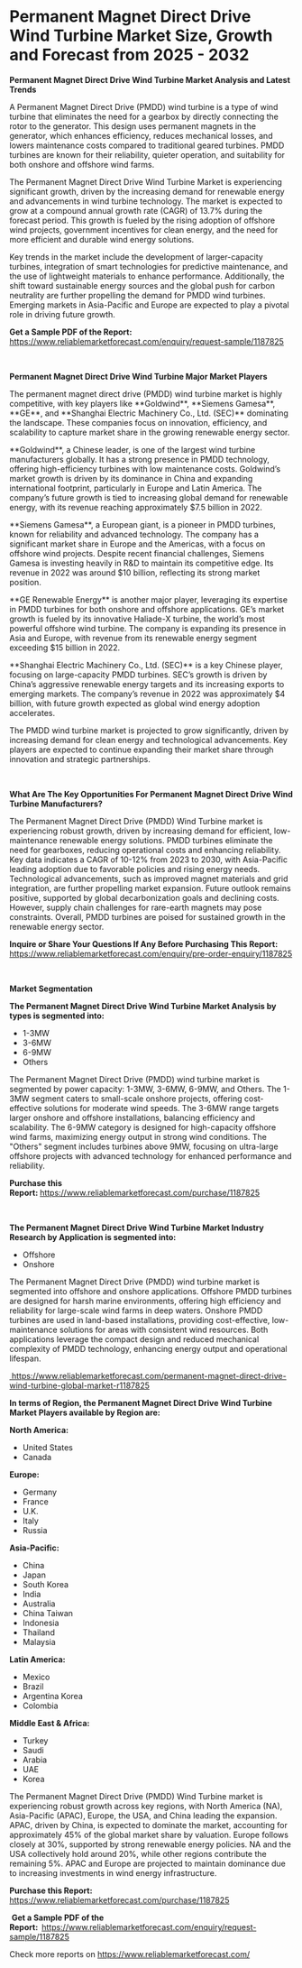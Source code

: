 <p><h1>Permanent Magnet Direct Drive Wind Turbine Market Size, Growth and Forecast from 2025 - 2032</h1></p><p><strong>Permanent Magnet Direct Drive Wind Turbine Market Analysis and Latest Trends</strong></p>
<p><p>A Permanent Magnet Direct Drive (PMDD) wind turbine is a type of wind turbine that eliminates the need for a gearbox by directly connecting the rotor to the generator. This design uses permanent magnets in the generator, which enhances efficiency, reduces mechanical losses, and lowers maintenance costs compared to traditional geared turbines. PMDD turbines are known for their reliability, quieter operation, and suitability for both onshore and offshore wind farms.</p><p>The Permanent Magnet Direct Drive Wind Turbine Market is experiencing significant growth, driven by the increasing demand for renewable energy and advancements in wind turbine technology. The market is expected to grow at a compound annual growth rate (CAGR) of 13.7% during the forecast period. This growth is fueled by the rising adoption of offshore wind projects, government incentives for clean energy, and the need for more efficient and durable wind energy solutions.</p><p>Key trends in the market include the development of larger-capacity turbines, integration of smart technologies for predictive maintenance, and the use of lightweight materials to enhance performance. Additionally, the shift toward sustainable energy sources and the global push for carbon neutrality are further propelling the demand for PMDD wind turbines. Emerging markets in Asia-Pacific and Europe are expected to play a pivotal role in driving future growth.</p></p>
<p><strong>Get a Sample PDF of the Report:&nbsp;</strong> <a href="https://www.reliablemarketforecast.com/enquiry/request-sample/1187825?utm_campaign=1906&utm_medium=2&utm_source=Github&utm_content=ia&utm_term=20012025&utm_id=permanent-magnet-direct-drive-wind-turbine">https://www.reliablemarketforecast.com/enquiry/request-sample/1187825</a></p>
<p>&nbsp;</p>
<p><strong>Permanent Magnet Direct Drive Wind Turbine Major Market Players</strong></p>
<p><p>The permanent magnet direct drive (PMDD) wind turbine market is highly competitive, with key players like **Goldwind**, **Siemens Gamesa**, **GE**, and **Shanghai Electric Machinery Co., Ltd. (SEC)** dominating the landscape. These companies focus on innovation, efficiency, and scalability to capture market share in the growing renewable energy sector.</p><p>**Goldwind**, a Chinese leader, is one of the largest wind turbine manufacturers globally. It has a strong presence in PMDD technology, offering high-efficiency turbines with low maintenance costs. Goldwind’s market growth is driven by its dominance in China and expanding international footprint, particularly in Europe and Latin America. The company’s future growth is tied to increasing global demand for renewable energy, with its revenue reaching approximately $7.5 billion in 2022.</p><p>**Siemens Gamesa**, a European giant, is a pioneer in PMDD turbines, known for reliability and advanced technology. The company has a significant market share in Europe and the Americas, with a focus on offshore wind projects. Despite recent financial challenges, Siemens Gamesa is investing heavily in R&D to maintain its competitive edge. Its revenue in 2022 was around $10 billion, reflecting its strong market position.</p><p>**GE Renewable Energy** is another major player, leveraging its expertise in PMDD turbines for both onshore and offshore applications. GE’s market growth is fueled by its innovative Haliade-X turbine, the world’s most powerful offshore wind turbine. The company is expanding its presence in Asia and Europe, with revenue from its renewable energy segment exceeding $15 billion in 2022.</p><p>**Shanghai Electric Machinery Co., Ltd. (SEC)** is a key Chinese player, focusing on large-capacity PMDD turbines. SEC’s growth is driven by China’s aggressive renewable energy targets and its increasing exports to emerging markets. The company’s revenue in 2022 was approximately $4 billion, with future growth expected as global wind energy adoption accelerates.</p><p>The PMDD wind turbine market is projected to grow significantly, driven by increasing demand for clean energy and technological advancements. Key players are expected to continue expanding their market share through innovation and strategic partnerships.</p></p>
<p>&nbsp;</p>
<p><strong>What Are The Key Opportunities For Permanent Magnet Direct Drive Wind Turbine Manufacturers?</strong></p>
<p><p>The Permanent Magnet Direct Drive (PMDD) Wind Turbine market is experiencing robust growth, driven by increasing demand for efficient, low-maintenance renewable energy solutions. PMDD turbines eliminate the need for gearboxes, reducing operational costs and enhancing reliability. Key data indicates a CAGR of 10-12% from 2023 to 2030, with Asia-Pacific leading adoption due to favorable policies and rising energy needs. Technological advancements, such as improved magnet materials and grid integration, are further propelling market expansion. Future outlook remains positive, supported by global decarbonization goals and declining costs. However, supply chain challenges for rare-earth magnets may pose constraints. Overall, PMDD turbines are poised for sustained growth in the renewable energy sector.</p></p>
<p><strong>Inquire or Share Your Questions If Any Before Purchasing This Report:</strong> <a href="https://www.reliablemarketforecast.com/enquiry/pre-order-enquiry/1187825?utm_campaign=1906&utm_medium=2&utm_source=Github&utm_content=ia&utm_term=20012025&utm_id=permanent-magnet-direct-drive-wind-turbine">https://www.reliablemarketforecast.com/enquiry/pre-order-enquiry/1187825</a></p>
<p>&nbsp;</p>
<p><strong>Market Segmentation</strong></p>
<p><strong>The Permanent Magnet Direct Drive Wind Turbine Market Analysis by types is segmented into:</strong></p>
<p><ul><li>1-3MW</li><li>3-6MW</li><li>6-9MW</li><li>Others</li></ul></p>
<p><p>The Permanent Magnet Direct Drive (PMDD) wind turbine market is segmented by power capacity: 1-3MW, 3-6MW, 6-9MW, and Others. The 1-3MW segment caters to small-scale onshore projects, offering cost-effective solutions for moderate wind speeds. The 3-6MW range targets larger onshore and offshore installations, balancing efficiency and scalability. The 6-9MW category is designed for high-capacity offshore wind farms, maximizing energy output in strong wind conditions. The "Others" segment includes turbines above 9MW, focusing on ultra-large offshore projects with advanced technology for enhanced performance and reliability.</p></p>
<p><strong>Purchase this Report:&nbsp;</strong><a href="https://www.reliablemarketforecast.com/purchase/1187825?utm_campaign=1906&utm_medium=2&utm_source=Github&utm_content=ia&utm_term=20012025&utm_id=permanent-magnet-direct-drive-wind-turbine">https://www.reliablemarketforecast.com/purchase/1187825</a></p>
<p>&nbsp;</p>
<p><strong>The Permanent Magnet Direct Drive Wind Turbine Market Industry Research by Application is segmented into:</strong></p>
<p><ul><li>Offshore</li><li>Onshore</li></ul></p>
<p><p>The Permanent Magnet Direct Drive (PMDD) wind turbine market is segmented into offshore and onshore applications. Offshore PMDD turbines are designed for harsh marine environments, offering high efficiency and reliability for large-scale wind farms in deep waters. Onshore PMDD turbines are used in land-based installations, providing cost-effective, low-maintenance solutions for areas with consistent wind resources. Both applications leverage the compact design and reduced mechanical complexity of PMDD technology, enhancing energy output and operational lifespan.</p></p>
<p><a href="https://www.reliablemarketforecast.com/permanent-magnet-direct-drive-wind-turbine-global-market-r1187825?utm_campaign=1906&utm_medium=2&utm_source=Github&utm_content=ia&utm_term=20012025&utm_id=permanent-magnet-direct-drive-wind-turbine">&nbsp;https://www.reliablemarketforecast.com/permanent-magnet-direct-drive-wind-turbine-global-market-r1187825</a></p>
<p><strong>In terms of Region, the Permanent Magnet Direct Drive Wind Turbine Market Players available by Region are:</strong></p>
<p>
    <p> <strong> North America: </strong>
        <ul>
            <li>United States</li>
            <li>Canada</li>
        </ul>
        </p> 
    <p> <strong> Europe: </strong>
        <ul>
            <li>Germany</li>
            <li>France</li>
            <li>U.K.</li>
            <li>Italy</li>
            <li>Russia</li>
        </ul>
        </p> 
    <p> <strong> Asia-Pacific: </strong>
        <ul>
            <li>China</li>
            <li>Japan</li>
            <li>South Korea</li>
            <li>India</li>
            <li>Australia</li>
            <li>China Taiwan</li>
            <li>Indonesia</li>
            <li>Thailand</li>
            <li>Malaysia</li>
        </ul>
        </p> 
    <p> <strong> Latin America: </strong>
        <ul>
            <li>Mexico</li>
            <li>Brazil</li>
            <li>Argentina Korea</li>
            <li>Colombia</li>
        </ul>
        </p> 
    <p> <strong> Middle East & Africa: </strong>
        <ul>
            <li>Turkey</li>
            <li>Saudi</li>
            <li>Arabia</li>
            <li>UAE</li>
            <li>Korea</li>
        </ul>
    </p>
    </p>
<p><p>The Permanent Magnet Direct Drive (PMDD) Wind Turbine market is experiencing robust growth across key regions, with North America (NA), Asia-Pacific (APAC), Europe, the USA, and China leading the expansion. APAC, driven by China, is expected to dominate the market, accounting for approximately 45% of the global market share by valuation. Europe follows closely at 30%, supported by strong renewable energy policies. NA and the USA collectively hold around 20%, while other regions contribute the remaining 5%. APAC and Europe are projected to maintain dominance due to increasing investments in wind energy infrastructure.</p></p>
<p><strong>Purchase this Report: </strong><a href="https://www.reliablemarketforecast.com/purchase/1187825?utm_campaign=1906&utm_medium=2&utm_source=Github&utm_content=ia&utm_term=20012025&utm_id=permanent-magnet-direct-drive-wind-turbine">https://www.reliablemarketforecast.com/purchase/1187825</a></p>
<p>&nbsp;<strong>Get a Sample PDF of the Report:&nbsp;&nbsp;</strong><a href="https://www.reliablemarketforecast.com/enquiry/request-sample/1187825?utm_campaign=1906&utm_medium=2&utm_source=Github&utm_content=ia&utm_term=20012025&utm_id=permanent-magnet-direct-drive-wind-turbine">https://www.reliablemarketforecast.com/enquiry/request-sample/1187825</a></p>
<p><strong></strong></p>
<p>Check more reports on <a href="https://www.reliablemarketforecast.com/?utm_campaign=1906&utm_medium=2&utm_source=Github&utm_content=ia&utm_term=20012025&utm_id=permanent-magnet-direct-drive-wind-turbine">https://www.reliablemarketforecast.com/</a></p>